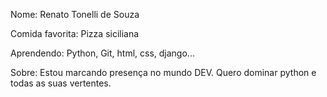 Nome: Renato Tonelli de Souza

Comida favorita: Pizza siciliana

Aprendendo: Python, Git, html, css, django...

Sobre: Estou marcando presença no mundo DEV. Quero dominar python e todas as suas vertentes.